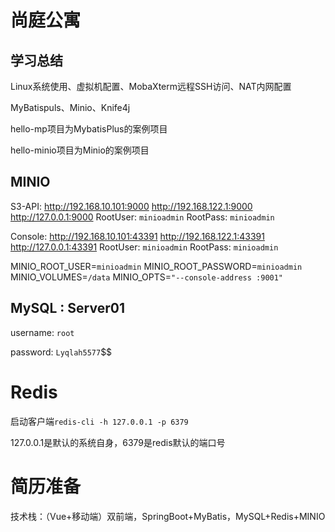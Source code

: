 # 尚庭公寓

## 学习总结

Linux系统使用、虚拟机配置、MobaXterm远程SSH访问、NAT内网配置

MyBatispuls、Minio、Knife4j

hello-mp项目为MybatisPlus的案例项目

hello-minio项目为Minio的案例项目



## MINIO

S3-API: http://192.168.10.101:9000  http://192.168.122.1:9000  http://127.0.0.1:9000
RootUser: `minioadmin`
RootPass: `minioadmin`

Console: http://192.168.10.101:43391 http://192.168.122.1:43391 http://127.0.0.1:43391
RootUser: `minioadmin`
RootPass: `minioadmin`

MINIO_ROOT_USER=`minioadmin`
MINIO_ROOT_PASSWORD=`minioadmin`
MINIO_VOLUMES=`/data`
MINIO_OPTS=`"--console-address :9001"`



## MySQL : Server01

username: `root`

password: `Lyqlah5577`$$



# Redis

启动客户端`redis-cli -h 127.0.0.1 -p 6379`

127.0.0.1是默认的系统自身，6379是redis默认的端口号



# 简历准备

技术栈：（Vue+移动端）双前端，SpringBoot+MyBatis，MySQL+Redis+MINIO
